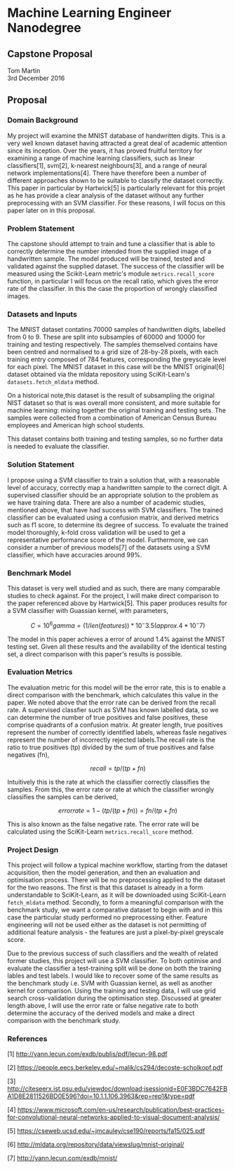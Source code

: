 # Machine Learning Engineer Nanodegree
## Capstone Proposal
Tom Martin  
3rd December 2016

## Proposal

### Domain Background

My project will examine the MNIST database of handwritten digits. This is a very 
well known dataset having attracted a great deal of academic attention since its 
inception. Over the years, it has proved fruitful territory for examining a range
of machine learning classifiers, such as linear classifiers[1], svm[2], 
k-nearest neighbours[3], and a range of neural network implementations[4].
There have therefore been a number of different approaches shown to be suitable 
to classify the dataset correctly. This paper in particular by Hartwick[5] is 
particularly relevant for this projet as he has provide a clear analysis of the 
dataset without any further preprocessing with an SVM classifier. For these 
reasons, I will focus on this paper later on in this proposal. 

### Problem Statement

The capstone should attempt to train and tune a classifier that is able to 
correctly determine the number intended from the supplied image of a 
handwritten sample. The model produced will be trained, tested and validated 
against the supplied dataset.  The success of the classifier will be measured 
using the Scikit-Learn metric's module `metrics.recall_score` function, in 
particular I will focus on the recall ratio, which gives the error rate of the 
classifier. In this the case the proportion of wrongly classified images.    


### Datasets and Inputs

The MNIST dataset contatins 70000 samples of handwritten digits, labelled from 
0 to 9. These are split into subsamples of 60000 and 10000 for training and 
testing respectively. The samples themselved contains have been centred and 
normalised to a grid size of 28-by-28 pixels, with each training entry composed
of 784 features, corresponding the greyscale level for each pixel. The MNIST 
dataset in this case will be the MNIST original[6] dataset obtained via the 
mldata repository using SciKit-Learn's `datasets.fetch_mldata` method.

On a historical note,this dataset is the result of subsampling the original 
NIST dataset so that is was overall more consistent, and more suitable for 
machine learning: mixing together the original training and testing sets. The 
samples were collected from a combination of American Census Bureau employees 
and American high school students.

This dataset contains both training and testing samples, so no further data is 
needed to evaluate the classifier. 

### Solution Statement

I propose using a SVM classifier to train a solution that, with a reasonable 
level of accuracy, correctly map a handwritten sample to the correct digit. 
A supervised classifier should be an appropriate solution to the problem as we 
have training data. There are also a number of academic studies, mentioned 
above, that have had success with SVM classifiers. The trained classifier can 
be evaluated using a confusion matrix, and derived metrics such as f1 score, to 
determine its degree of success. To evaluate the trained model thoroughly, 
k-fold cross validation will be used to get a representative performance score 
of the model. Furthermore, we can consider a number of previous models[7] of 
the datasets using a SVM classifier, which have accuracies around 99%. 

### Benchmark Model

This dataset is very well studied and as such, there are many comparable 
studies to check against. For the project, I will make direct comparison to 
the paper referenced above by Hartwick[5]. This paper produces results for a 
SVM classifier with Guassian kernel, with parameters,

```math
C = 10^6
gamma = (1/len(features)) * 10^-3.5 (approx. 4 * 10^-7)
```

The model in this paper achieves a error of around 1.4% against the MNIST 
testing set. Given all these results and the availability of the identical 
testing set, a direct comparison with this paper's results is possible.


### Evaluation Metrics

The evaluation metric for this model will be the error rate, this is to enable 
a direct comparison with the benchmark, which calculates this value in the 
paper. We noted above that the error rate can be derived from the recall rate.
A supervised classfier such as SVM has known labelled data, so we can determine 
the number of true positives and false positives, these comprise quadrants of a 
confusion matrix. At greater length, true positives represent the number of 
correctly identified labels, whereas fasle negatives represent the number of 
incorrectly rejected labels.The recall rate is the ratio to true positives 
(tp) divided by the sum of true positives and false negatives (fn), 

```math
recall = tp / (tp + fn)
```

Intuitively this is the rate at which the classifier correctly classifies the 
samples. From this, the error rate or rate at which the classifier wrongly 
classifies the samples can be derived,

```math
error rate = 1 - (tp / (tp + fn)) = fn / (tp + fn)
```

This is also known as the false negative rate. The error rate will be 
calculated using the SciKit-Learn `metrics.recall_score` method.

### Project Design

This project will follow a typical machine workflow, starting from the dataset 
acquisition, then the model generation, and then an evaluation and optimisation 
process. There will be no preprocessing applied to the dataset for the two 
reasons. The first is that this dataset is already in a form understandable to 
SciKit-Learn, as it will be downloaded using SciKit-Learn `fetch_mldata` 
method. Secondly, to form a meaningful comparison with the benchmark study, we 
want a comparative dataset to begin with and in this case the particular study 
performed no preprocessing either. Feature engineering will not be used either 
as the dataset is not permitting of additional feature analysis - the features 
are just a pixel-by-pixel greyscale score.

Due to the previous success of such classifiers and the wealth of related 
former studies, this project will use a SVM classifier. To both optimise and 
evaluate the classifier a test-training split will be done on both the training 
lables and test labels. I would like to recover some of the same results as the 
benchmark study i.e. SVM with Guassian kernel, as well as another kernel for 
comparison. Using the training and testing data, I will use grid search 
cross-validation during the optimisation step. Discussed at greater length 
above, I will use the error rate or false negative rate to both determine the 
accuracy of the derived models and make a direct comparison with the benchmark 
study. 

### References

[1] http://yann.lecun.com/exdb/publis/pdf/lecun-98.pdf

[2] https://people.eecs.berkeley.edu/~malik/cs294/decoste-scholkopf.pdf

[3] http://citeseerx.ist.psu.edu/viewdoc/download;jsessionid=E0F3BDC7642FBA1D8E2811526BD0E596?doi=10.1.1.106.3963&rep=rep1&type=pdf

[4] https://www.microsoft.com/en-us/research/publication/best-practices-for-convolutional-neural-networks-applied-to-visual-document-analysis/

[5] https://cseweb.ucsd.edu/~jmcauley/cse190/reports/fa15/025.pdf

[6] http://mldata.org/repository/data/viewslug/mnist-original/

[7] http://yann.lecun.com/exdb/mnist/